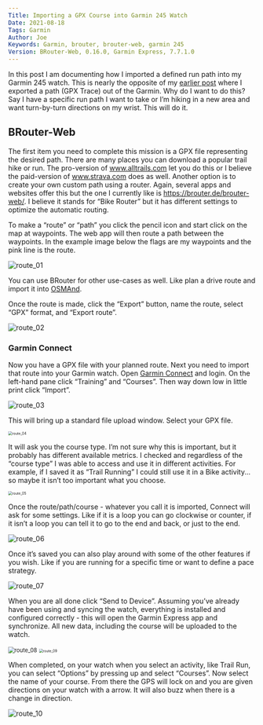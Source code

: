 ```yaml
---
Title: Importing a GPX Course into Garmin 245 Watch
Date: 2021-08-18
Tags: Garmin
Author: Joe
Keywords: Garmin, brouter, brouter-web, garmin 245
Version: BRouter-Web, 0.16.0, Garmin Express, 7.7.1.0
---
```


In this post I am documenting how I imported a defined run path into my Garmin 245 watch. This is nearly the opposite of my [earlier post](https://www.joelotz.com/blog/2021/importing-garmin-245-watch-gpx-file-into-openstreetmap-as-traces.html) where I exported a path (GPX Trace) out of the Garmin. Why do I want to do this? Say I have a specific run path I want to take or I’m hiking in a new area and want turn-by-turn directions on my wrist. This will do it.

## BRouter-Web

The first item you need to complete this mission is a GPX file representing the desired path. There are many places you can download a popular trail hike or run. The pro-version of www.alltrails.com let you do this or I believe the paid-version of www.strava.com does as well. Another option is to create your own custom path using a router. Again, several apps and websites offer this but the one I currently like is https://brouter.de/brouter-web/. I believe it stands for “Bike Router” but it has different settings to optimize the automatic routing. 

To make a “route” or “path” you click the pencil icon and start click on the map at waypoints. The web app will then route a path between the waypoints. In the example image below the flags are my waypoints and the pink line is the route. 

![route_01](/images/2021/route_01.png)

You can use BRouter for other use-cases as well. Like plan a drive route and import it into [OSMAnd](https://osmand.net/).

Once the route is made, click the “Export” button, name the route, select “GPX” format, and “Export route”.

![route_02](/images/2021/route_02.png)



### Garmin Connect

Now you have a GPX file with your planned route. Next you need to import that route into your Garmin watch. Open [Garmin Connect](https://connect.garmin.com/) and login. On the left-hand pane click “Training” and “Courses”. Then way down low in little print click “Import”.

![route_03](/images/2021/route_03.png)

This will bring up a standard file upload window. Select your GPX file. 

<img src="/images/2021/route_04.png" alt="route_04" style="zoom:50%;" />

It will ask you the course type. I’m not sure why this is important, but it probably has different available metrics. I checked and regardless of the “course type” I was able to access and use it in different activities. For example, if I saved it as “Trail Running” I could still use it in a Bike activity... so maybe it isn’t too important what you choose.

<img src="/images/2021/route_05.png" alt="route_05" style="zoom:50%;" />

Once the route/path/course - whatever you call it is imported, Connect will ask for some settings. Like if it is a loop you can go clockwise or counter, if it isn’t a loop you can tell it to go to the end and back, or just to the end. 

![route_06](/images/2021/route_06.png)

Once it’s saved you can also play around with some of the other features if you wish. Like if you are running for a specific time or want to define a pace strategy. 

![route_07](/images/2021/route_07.png)

When you are all done click “Send to Device”.  Assuming you’ve already have been using and syncing the watch, everything is installed and configured correctly - this will open the Garmin Express app and synchronize. All new data, including the course will be uploaded to the watch. 

<img src="/images/2021/route_08.png" alt="route_08" style="zoom:80%;" />

<img src="/images/2021/route_09.png" alt="route_09" style="zoom:50%;" />

When completed, on your watch when you select an activity, like Trail Run, you can select “Options” by pressing up and select “Courses”. Now select the name of your course. From there the GPS will lock on and you are given directions on your watch with a arrow. It will also buzz when there is a change in direction. 

![route_10](/images/2021/route_10.png)